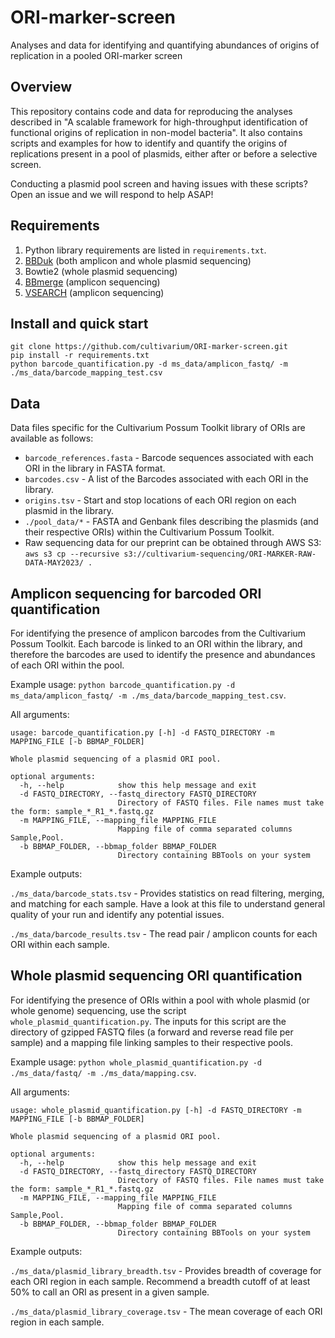 # ORI-marker-screen

Analyses and data for identifying and quantifying abundances of origins of replication in a pooled ORI-marker screen

## Overview

This repository contains code and data for reproducing the analyses described in "A scalable framework for high-throughput identification of functional origins of replication in non-model bacteria". It also contains scripts and examples for how to identify and quantify the origins of replications present in a pool of plasmids, either after or before a selective screen. 

Conducting a plasmid pool screen and having issues with these scripts? Open an issue and we will respond to help ASAP!

## Requirements

1. Python library requirements are listed in `requirements.txt`.
2. [BBDuk](https://jgi.doe.gov/data-and-tools/software-tools/bbtools/) (both amplicon and whole plasmid sequencing)
3. Bowtie2 (whole plasmid sequencing)
4. [BBmerge](https://jgi.doe.gov/data-and-tools/software-tools/bbtools/) (amplicon sequencing)
5. [VSEARCH](https://github.com/torognes/vsearch) (amplicon sequencing)

## Install and quick start

```
git clone https://github.com/cultivarium/ORI-marker-screen.git
pip install -r requirements.txt
python barcode_quantification.py -d ms_data/amplicon_fastq/ -m ./ms_data/barcode_mapping_test.csv
```

## Data

Data files specific for the Cultivarium Possum Toolkit library of ORIs are available as follows:

- `barcode_references.fasta` - Barcode sequences associated with each ORI in the library in FASTA format.
- `barcodes.csv` - A list of the Barcodes associated with each ORI in the library.
- `origins.tsv` - Start and stop locations of each ORI region on each plasmid in the library.
- `./pool_data/*` - FASTA and Genbank files describing the plasmids (and their respective ORIs) within the Cultivarium Possum Toolkit. 
- Raw sequencing data for our preprint can be obtained through AWS S3: `aws s3 cp --recursive s3://cultivarium-sequencing/ORI-MARKER-RAW-DATA-MAY2023/ .`

## Amplicon sequencing for barcoded ORI quantification

For identifying the presence of amplicon barcodes from the Cultivarium Possum Toolkit. Each barcode is linked to an ORI within the library, and therefore the barcodes are used to identify the presence and abundances of each ORI within the pool. 

Example usage: `python barcode_quantification.py -d ms_data/amplicon_fastq/ -m ./ms_data/barcode_mapping_test.csv`.

All arguments:

```
usage: barcode_quantification.py [-h] -d FASTQ_DIRECTORY -m MAPPING_FILE [-b BBMAP_FOLDER]

Whole plasmid sequencing of a plasmid ORI pool.

optional arguments:
  -h, --help            show this help message and exit
  -d FASTQ_DIRECTORY, --fastq_directory FASTQ_DIRECTORY
                        Directory of FASTQ files. File names must take the form: sample_*_R1_*.fastq.gz
  -m MAPPING_FILE, --mapping_file MAPPING_FILE
                        Mapping file of comma separated columns Sample,Pool.
  -b BBMAP_FOLDER, --bbmap_folder BBMAP_FOLDER
                        Directory containing BBTools on your system
```

Example outputs:

`./ms_data/barcode_stats.tsv` - Provides statistics on read filtering, merging, and matching for each sample. Have a look at this file to understand general quality of your run and identify any potential issues.

`./ms_data/barcode_results.tsv` - The read pair / amplicon counts for each ORI within each sample.


## Whole plasmid sequencing ORI quantification

For identifying the presence of ORIs within a pool with whole plasmid (or whole genome) sequencing, use the script `whole_plasmid_quantification.py`. The inputs for this script are the directory of gzipped FASTQ files (a forward and reverse read file per sample) and a mapping file linking samples to their respective pools.

Example usage: `python whole_plasmid_quantification.py -d ./ms_data/fastq/ -m ./ms_data/mapping.csv`.

All arguments:

```
usage: whole_plasmid_quantification.py [-h] -d FASTQ_DIRECTORY -m MAPPING_FILE [-b BBMAP_FOLDER]

Whole plasmid sequencing of a plasmid ORI pool.

optional arguments:
  -h, --help            show this help message and exit
  -d FASTQ_DIRECTORY, --fastq_directory FASTQ_DIRECTORY
                        Directory of FASTQ files. File names must take the form: sample_*_R1_*.fastq.gz
  -m MAPPING_FILE, --mapping_file MAPPING_FILE
                        Mapping file of comma separated columns Sample,Pool.
  -b BBMAP_FOLDER, --bbmap_folder BBMAP_FOLDER
                        Directory containing BBTools on your system
```

Example outputs:

`./ms_data/plasmid_library_breadth.tsv` - Provides breadth of coverage for each ORI region in each sample. Recommend a breadth cutoff of at least 50% to call an ORI as present in a given sample.

`./ms_data/plasmid_library_coverage.tsv` - The mean coverage of each ORI region in each sample.
